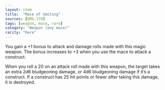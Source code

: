 ```yaml
---
layout: item
title:  "Mace of Smiting"
sources: [DMG.179]
tags: [weapon, mace, rare]
category: "Weapon (any mace)"
rarity: "Rare"
---
```


You gain a +1 bonus to attack and damage rolls made with this magic weapon. The bonus increases to +3 when you use the mace to attack a construct.

When you roll a 20 on an attack roll made with this weapon, the target takes an extra 2d6 bludgeoning damage, or 4d6 bludgeoning damage if it’s a construct. If a construct has 25 hit points or fewer after taking this damage, it is destroyed.